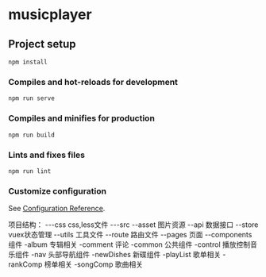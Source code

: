 # musicplayer

## Project setup
```
npm install
```

### Compiles and hot-reloads for development
```
npm run serve
```

### Compiles and minifies for production
```
npm run build
```

### Lints and fixes files
```
npm run lint
```

### Customize configuration
See [Configuration Reference](https://cli.vuejs.org/config/).


项目结构：
---css  css,less文件
---src
    --asset 图片资源
    --api   数据接口
    --store vuex状态管理
    --utils 工具文件
    --route 路由文件
    --pages 页面
    --components 组件
        -album 专辑相关
        -comment 评论
        -common  公共组件
        -control  播放控制音乐组件
        -nav    头部导航组件
        -newDishes 新碟组件
        -playList  歌单相关
        -rankComp  榜单相关
        -songComp  歌曲相关


